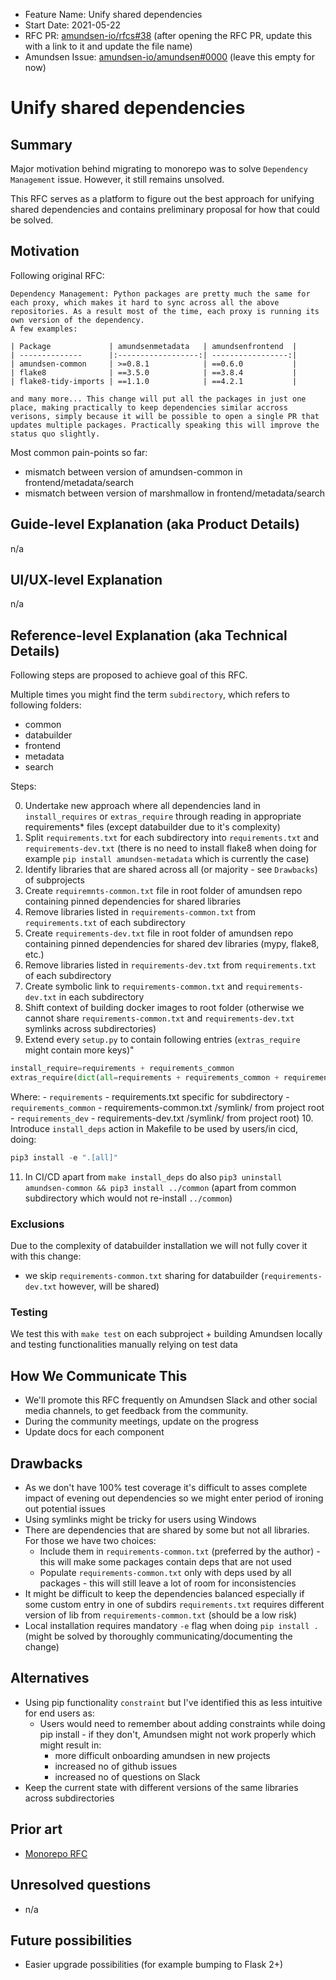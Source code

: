 - Feature Name: Unify shared dependencies
- Start Date: 2021-05-22
- RFC PR: [amundsen-io/rfcs#38](https://github.com/amundsen-io/rfcs/pull/38) (after opening the RFC PR, update this with a link to it and update the file name)
- Amundsen Issue: [amundsen-io/amundsen#0000](https://github.com/amundsen-io/amundsen/issues/0000) (leave this empty for now)

# Unify shared dependencies

## Summary

Major motivation behind migrating to monorepo was to solve `Dependency Management` issue. However, it still remains unsolved.

This RFC serves as a platform to figure out the best approach for unifying shared dependencies and contains preliminary proposal for how that could be solved.

## Motivation

Following original RFC:

```
Dependency Management: Python packages are pretty much the same for each proxy, which makes it hard to sync across all the above repositories. As a result most of the time, each proxy is running its own version of the dependency.
A few examples:

| Package             | amundsenmetadata   | amundsenfrontend  |
| --------------      |:------------------:| -----------------:|
| amundsen-common     | >=0.8.1            | ==0.6.0           |
| flake8              | ==3.5.0            | ==3.8.4           |
| flake8-tidy-imports | ==1.1.0            | ==4.2.1           |

and many more... This change will put all the packages in just one place, making practically to keep dependencies similar accross verisons, simply because it will be possible to open a single PR that updates multiple packages. Practically speaking this will improve the status quo slightly.
```

Most common pain-points so far:

- mismatch between version of amundsen-common in frontend/metadata/search
- mismatch between version of marshmallow in frontend/metadata/search 

## Guide-level Explanation (aka Product Details)

n/a

## UI/UX-level Explanation

n/a

## Reference-level Explanation (aka Technical Details)

Following steps are proposed to achieve goal of this RFC. 

Multiple times you might find the term `subdirectory`, which refers to following folders:
- common
- databuilder
- frontend
- metadata
- search

Steps:

0. Undertake new approach where all dependencies land in `install_requires` or `extras_require` through reading in appropriate requirements* files (except databuilder due to it's complexity)
1. Split `requirements.txt` for each subdirectory into `requirements.txt` and `requirements-dev.txt` (there is no need to install flake8 when doing for example `pip install amundsen-metadata` which is currently the case)
2. Identify libraries that are shared across all (or majority - see `Drawbacks`) of subprojects
3. Create `requiremnts-common.txt` file in root folder of amundsen repo containing pinned dependencies for shared libraries
4. Remove libraries listed in `requirements-common.txt` from `requirements.txt` of each subdirectory
5. Create `requirements-dev.txt` file in root folder of amundsen repo containing pinned dependencies for shared dev libraries (mypy, flake8, etc.)
6. Remove libraries listed in `requirements-dev.txt` from `requirements.txt` of each subdirectory
7. Create symbolic link to `requirements-common.txt` and `requirements-dev.txt` in each subdirectory
8. Shift context of building docker images to root folder (otherwise we cannot share `requirements-common.txt` and `requirements-dev.txt` symlinks across subdirectories)
9. Extend every `setup.py` to contain following entries (`extras_require` might contain more keys)"
```python
install_require=requirements + requirements_common
extras_require(dict(all=requirements + requirements_common + requirements_dev, dev=requirements_dev)),
``` 
Where:
    - `requirements` - requirements.txt specific for subdirectory
    - `requirements_common` - requirements-common.txt /symlink/ from project root
    - `requirements_dev` - requirements-dev.txt /symlink/ from project root)
10. Introduce `install_deps` action in Makefile to be used by users/in cicd, doing:
```python
pip3 install -e ".[all]"
```
11. In CI/CD apart from `make install_deps` do also `pip3 uninstall amundsen-common && pip3 install ../common` (apart from common subdirectory which would not re-install `../common`)

### Exclusions

Due to the complexity of databuilder installation we will not fully cover it with this change:
- we skip `requirements-common.txt` sharing for databuilder (`requirements-dev.txt` however, will be shared)

### Testing

We test this with `make test` on each subproject + building Amundsen locally and testing functionalities manually relying on test data

## How We Communicate This

- We'll promote this RFC frequently on Amundsen Slack and other social media channels, to get feedback from the community.
- During the community meetings, update on the progress
- Update docs for each component

## Drawbacks

- As we don't have 100% test coverage it's difficult to asses complete impact of evening out dependencies so we might enter period of ironing out potential issues
- Using symlinks might be tricky for users using Windows
- There are dependencies that are shared by some but not all libraries. For those we have two choices:
    - Include them in `requirements-common.txt` (preferred by the author) - this will make some packages contain deps that are not used
    - Populate `requirements-common.txt` only with deps used by all packages - this will still leave a lot of room for inconsistencies
- It might be difficult to keep the dependencies balanced especially if some custom entry in one of subdirs `requirements.txt` requires different version of lib from `requirements-common.txt` (should be a low risk)
- Local installation requires mandatory `-e` flag when doing `pip install .` (might be solved by thoroughly communicating/documenting the change)

## Alternatives

- Using pip functionality `constraint` but I've identified this as less intuitive for end users as:
    - Users would need to remember about adding constraints while doing pip install - if they don't, Amundsen might not work properly which might result in:
        - more difficult onboarding amundsen in new projects
        - increased no of github issues
        - increased no of questions on Slack
- Keep the current state with different versions of the same libraries across subdirectories

## Prior art

- [Monorepo RFC](https://github.com/amundsen-io/rfcs/pull/31)

## Unresolved questions

- n/a

## Future possibilities

- Easier upgrade possibilities (for example bumping to Flask 2+)